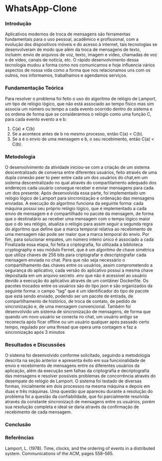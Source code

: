 # WhatsApp-Clone

### Introdução

Aplicativos modernos de troca de mensagens são ferramentas fundamentais para o uso pessoal, acadêmico e profissional, com a evolução dos dispositivos móveis e do acesso à internet, tais tecnologias se desenvolveram de modo que além da troca de mensagens de texto, incluem: envio de arquivos de voz, texto, imagem e vídeo, chamadas de voz e de vídeo, canais de notícia, etc. O rápido desenvolvimento dessa tecnologia mudou a forma como nos comunicamos e hoje influencia vários aspectos de nossa vida como a forma que nos relacionamos uns com os outros, nos informamos, trabalhamos e agendamos serviços.

### Fundamentação Teórica

Para resolver o problema foi feito o uso do algoritmo de relógio de Lamport, um tipo de relógio lógico, que não está associado ao tempo físico mas sim associa um número ou tempo a cada evento ocorrido dentro do sistema e os ordena de forma que se considerarmos o relógio como uma função C, para cada evento evento a e b:
1. C(a) ≠ C(b)
2. Se a acontece antes de b no mesmo processo, então C(a) < C(b).
3. Se a é o envio de uma mensagem e b, o seu recebimento, então C(a) < C(b).

### Metodologia

O desenvolvimento da atividade iniciou-se com a criação de um sistema descentralizado de conversa entre diferentes usuários, feito através de uma dupla conexão peer to peer entre cada um dos usuários do chat,em um sistema descentralizado no qual através do compartilamento adequado dos endereços cada usuário consegue receber e enviar mensagens para cada um dos presente. Após desenvolvida essa parte, foi implementado um relógio lógico de Lamport para sincronização e ordenação das mensagens enviadas. A execução do algoritmo funciona da seguinte forma: cada máquina possui seu próprio relógio lógico, que é implementado a cada envio de mensagem e é compartilhado no pacote da mensagem, de forma que o destinatário ao receber uma mensagem com o tempo lógico maior que o do seu relógio, atualiza o relógio para assim seguir a segunda regra do algoritmo que define que a marca temporal relativa ao recebimento de uma mensagem não pode ser maior que a marca temporal do envio. Por fim, para solucionar empates, um número inteiro único é associado a cada 
Finalizada essa etapa, foi feita a criptografia, foi utilizada a biblioteca cryptography e seu módulo Fernet, que é um algoritmo de chave simétrica que utiliza chaves de 256 bits para criptografar e descriptografar cada mensagem enviada no chat. Para que não seja necessário o compartilhamento das chaves entre os usuários, assim comprometendo a segurança do aplicativo, cada versão do aplicativo possui a mesma chave depositada em um arquivo secreto .env que não é acessível ao usuário devido a execução do aplicativo através de um contâiner Dockerfile. Os pacotes trocados entre os usuários são do tipo json e são organizados da seguinte forma: o campo "tag" que é um identificador do tipo de pacote que está sendo enviado, podendo ser um pacote de entrada, de compartilhamento de histórico, de troca de contato, de pedido de sincronização e, de uma mensagem convencional.
Também foi desenvolvido um sistema de sincronização de mensagens, de forma que quando um novo usuário se conecta no chat, um usuário antigo se reconecta após ficar offline ou um usuário qualquer após passado certo tempo, regulado por uma thread que opera uma contagem e faz a sincronização após 3 minutos

### Resultados e Discussões

O sistema foi desenvolvido conforme solicitado, seguindo a metodologia descrita na seção anterior e apresenta êxito em sua funcionalidade de envio e recebimento de mensagens entre os diferentes usuários da aplicação, além da execução sem falhas da criptografia e decriptografia das mensagens e resolver possíveis problemas de concorrência através do desempate do relógio de Lamport. O sistema foi testado de diversas formas, inicialmente em dois processos na mesma máquina e depois em duas e três máquinas. Uma questão que apareceu durante a resolução do problema foi a questão da confiabilidade, que foi parcialmente resolvida através da constante sincronizaçõ de mensagens entre os usuários, porém sua resolução completa e ideal se daria através da confirmação de recebimento de cada mensagem.

### Conclusão



### Referências

Lamport, L. (1978). Time, clocks, and the ordering of events in a distributed system. Communications of the ACM, pages 558–565.
